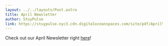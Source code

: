 ```yaml
---
layout: ../../layouts/Post.astro
title: April Newsletter
author: StuyPulse
link: https://stuypulse.nyc3.cdn.digitaloceanspaces.com/site/pdf/April%20Newsletter%202021.pdf
---
```

Check out our April Newsletter right [here](https://stuypulse.nyc3.cdn.digitaloceanspaces.com/site/pdf/April%20Newsletter%202021.pdf)!
